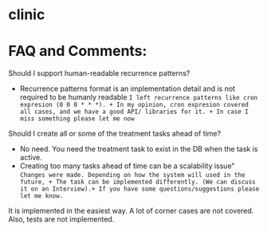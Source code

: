 # clinic

# FAQ and Comments:

Should I support human-readable recurrence patterns?

- Recurrence patterns format is an implementation detail and is not required to be humanly readable
  `I left recurrence patterns like cron expresion (0 0 0 * * *). +
  In my opinion, cron expresion covered all cases, and we have a good API/ libraries for it. +
  In case I miss something please let me now
  `

Should I create all or some of the treatment tasks ahead of time?

- No need. You need the treatment task to exist in the DB when the task is active.
- Creating too many tasks ahead of time can be a scalability issue"
  ` Changes were made. Depending on how the system will used in the future, +
  The task can be implemented differently. (We can discuss it on an Interview).+
  If you have some questions/suggestions please let me know.
  `

It is implemented in the easiest way.
A lot of corner cases are not covered.
Also, tests are not implemented.